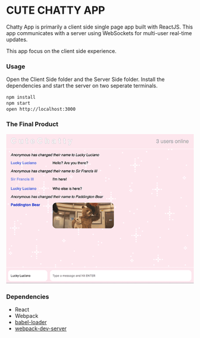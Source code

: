 CUTE CHATTY APP
=====================

Chatty App is primarily a client side single page app built with ReactJS. This app communicates with a server using WebSockets for multi-user real-time updates. 

This app focus on the client side experience. 

### Usage

Open the Client Side folder and the Server Side folder. Install the dependencies and start the server on two seperate terminals. 

```
npm install
npm start
open http://localhost:3000
```

### The Final Product

!["Screencapture of the App"](https://github.com/tranpaulyn/ChattyApp/blob/master/ScreenCaptureCuteChattyApp.gif)

### Dependencies

* React
* Webpack
* [babel-loader](https://github.com/babel/babel-loader)
* [webpack-dev-server](https://github.com/webpack/webpack-dev-server)
